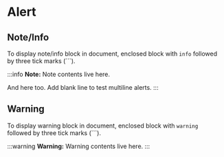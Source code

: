 # Alert

## Note/Info

To display note/info block in document, enclosed block with `info` followed by three tick marks (\`\`\`).

:::info
**Note:** Note contents live here.

And here too. Add blank line to test multiline alerts.
:::

## Warning

To display warning block in document, enclosed block with `warning` followed by three tick marks (\`\`\`).

:::warning
**Warning:** Warning contents live here.
:::
